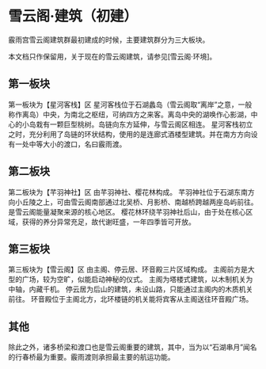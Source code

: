 # 雪云阁·建筑（初建）

霰雨宫雪云阁建筑群最初建成的时候，主要建筑群分为三大板块。

本文档只作保留用，关于现在的雪云阁建筑，请参见[雪云阁·环境]。

## 第一板块
第一板块为【星河客栈】区
星河客栈位于石湖蠡岛（雪云阁取“离岸”之意，一般称作离岛）中央，为南北之枢纽，可纳四方之来客。离岛中央的湖唤作心影湖，中心的小岛栽有一颗巨型桃树。岛链向东方延伸，与雪云阁区相连。
星河客栈初立之时，充分利用了岛链的环状结构，使用的是连廊式酒楼型建筑。并在南方方向设有一处中等大小的渡口，名曰霰雨渡。

## 第二板块
第二板块为【芊羽神社】区
由芊羽神社、樱花林构成。
芊羽神社位于石湖东南方向小丘陵之上，可由雪云阁南部通过北吴桥、月影桥、南越桥跨越两座岛屿前往。是雪云阁能量凝聚来源的核心地区。
樱花林环绕芊羽神社后山，由于处在核心区域，获得的养分异常充足，故代谢旺盛，一年四季皆可开放。

## 第三板块
第三板块为【雪云阁】区
由主阁、停云居、环音殿三片区域构成。
主阁前方是大型的广场，较为空旷，似能启动神秘的仪式。
主阁为塔楼式建筑，以木制机关为中轴，内藏千机。
停云居为后山的建筑，未设山路，只能通过主阁内的木质机关前往。
环音殿位于主阁北方，北环楼链的机关能将宾客从主阁送往环音殿广场。

## 其他
除此之外，诸多桥梁和渡口也是雪云阁重要的建筑，其中，当为以“石湖串月”闻名的行春桥最为重要。霰雨渡则承担最主要的航运功能。
